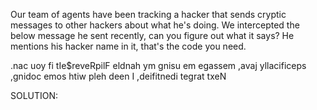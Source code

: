Our team of agents have been tracking a hacker that sends cryptic messages to other hackers about what he's doing.
 We intercepted the below message he sent recently, can you figure out what it says? He mentions his hacker name in it, that's the code you need.

.nac uoy fi tIe$reveRpilF eldnah ym gnisu em egassem ,avaj yllacificeps ,gnidoc emos htiw pleh deen I ,deifitnedi tegrat txeN


SOLUTION:

